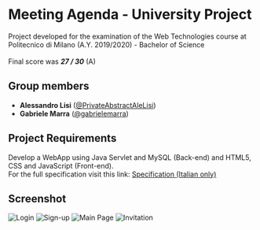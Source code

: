 # Meeting Agenda - University Project
Project developed for the examination of the Web Technologies course at Politecnico di Milano (A.Y. 2019/2020) - Bachelor of Science
<br>
<br>
Final score was ***27 / 30*** (A)
## Group members
- **Alessandro Lisi** ([@PrivateAbstractAleLisi](https://github.com/PrivateAbstractAleLisi)) <br>
- **Gabriele Marra** ([@gabrielemarra](https://github.com/gabrielemarra)) <br>
## Project Requirements
Develop a WebApp using Java Servlet and MySQL (Back-end) and HTML5, CSS and JavaScript (Front-end).
<br>
For the full specification visit this link: [Specification (Italian only)](./Project_Specification.pdf)
## Screenshot
![Login](https://github.com/gabrielemarra/TIW-2020-RIA/blob/master/readme_images/login.png?raw=true)
![Sign-up](https://github.com/gabrielemarra/TIW-2020-RIA/blob/master/readme_images/signup.png?raw=true)
![Main Page](https://github.com/gabrielemarra/TIW-2020-RIA/blob/master/readme_images/main-page.png?raw=true)
![Invitation](https://github.com/gabrielemarra/TIW-2020-RIA/blob/master/readme_images/invitation.png?raw=true)